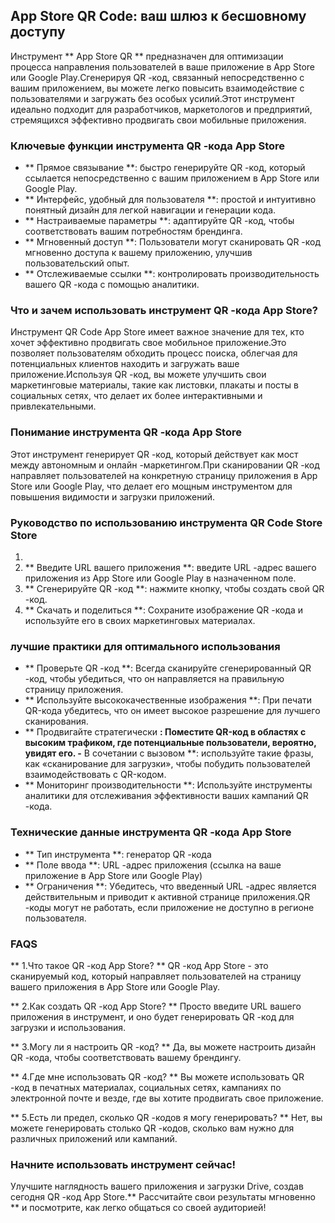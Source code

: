## App Store QR Code: ваш шлюз к бесшовному доступу

Инструмент ** App Store QR ** предназначен для оптимизации процесса направления пользователей в ваше приложение в App Store или Google Play.Сгенерируя QR -код, связанный непосредственно с вашим приложением, вы можете легко повысить взаимодействие с пользователями и загружать без особых усилий.Этот инструмент идеально подходит для разработчиков, маркетологов и предприятий, стремящихся эффективно продвигать свои мобильные приложения.

### Ключевые функции инструмента QR -кода App Store

- ** Прямое связывание **: быстро генерируйте QR -код, который ссылается непосредственно с вашим приложением в App Store или Google Play.
- ** Интерфейс, удобный для пользователя **: простой и интуитивно понятный дизайн для легкой навигации и генерации кода.
- ** Настраиваемые параметры **: адаптируйте QR -код, чтобы соответствовать вашим потребностям брендинга.
- ** Мгновенный доступ **: Пользователи могут сканировать QR -код мгновенно доступа к вашему приложению, улучшив пользовательский опыт.
- ** Отслеживаемые ссылки **: контролировать производительность вашего QR -кода с помощью аналитики.

### Что и зачем использовать инструмент QR -кода App Store?

Инструмент QR Code App Store имеет важное значение для тех, кто хочет эффективно продвигать свое мобильное приложение.Это позволяет пользователям обходить процесс поиска, облегчая для потенциальных клиентов находить и загружать ваше приложение.Используя QR -код, вы можете улучшить свои маркетинговые материалы, такие как листовки, плакаты и посты в социальных сетях, что делает их более интерактивными и привлекательными.

### Понимание инструмента QR -кода App Store

Этот инструмент генерирует QR -код, который действует как мост между автономным и онлайн -маркетингом.При сканировании QR -код направляет пользователей на конкретную страницу приложения в App Store или Google Play, что делает его мощным инструментом для повышения видимости и загрузки приложений.

### Руководство по использованию инструмента QR Code Store Store

1.
2. ** Введите URL вашего приложения **: введите URL -адрес вашего приложения из App Store или Google Play в назначенном поле.
3. ** Сгенерируйте QR -код **: нажмите кнопку, чтобы создать свой QR -код.
4. ** Скачать и поделиться **: Сохраните изображение QR -кода и используйте его в своих маркетинговых материалах.

### лучшие практики для оптимального использования

- ** Проверьте QR -код **: Всегда сканируйте сгенерированный QR -код, чтобы убедиться, что он направляется на правильную страницу приложения.
- ** Используйте высококачественные изображения **: При печати QR-кода убедитесь, что он имеет высокое разрешение для лучшего сканирования.
- ** Продвигайте стратегически **: Поместите QR-код в областях с высоким трафиком, где потенциальные пользователи, вероятно, увидят его.
-** В сочетании с вызовом **: используйте такие фразы, как «сканирование для загрузки», чтобы побудить пользователей взаимодействовать с QR-кодом.
- ** Мониторинг производительности **: Используйте инструменты аналитики для отслеживания эффективности ваших кампаний QR -кода.

### Технические данные инструмента QR -кода App Store

- ** Тип инструмента **: генератор QR -кода
- ** Поле ввода **: URL -адрес приложения (ссылка на ваше приложение в App Store или Google Play)
- ** Ограничения **: Убедитесь, что введенный URL -адрес является действительным и приводит к активной странице приложения.QR -коды могут не работать, если приложение не доступно в регионе пользователя.

### FAQS

** 1.Что такое QR -код App Store? **
QR -код App Store - это сканируемый код, который направляет пользователей на страницу вашего приложения в App Store или Google Play.

** 2.Как создать QR -код App Store? **
Просто введите URL вашего приложения в инструмент, и оно будет генерировать QR -код для загрузки и использования.

** 3.Могу ли я настроить QR -код? **
Да, вы можете настроить дизайн QR -кода, чтобы соответствовать вашему брендингу.

** 4.Где мне использовать QR -код? **
Вы можете использовать QR -код в печатных материалах, социальных сетях, кампаниях по электронной почте и везде, где вы хотите продвигать свое приложение.

** 5.Есть ли предел, сколько QR -кодов я могу генерировать? **
Нет, вы можете генерировать столько QR -кодов, сколько вам нужно для различных приложений или кампаний.

### Начните использовать инструмент сейчас!

Улучшите наглядность вашего приложения и загрузки Drive, создав сегодня QR -код App Store.** Рассчитайте свои результаты мгновенно ** и посмотрите, как легко общаться со своей аудиторией!